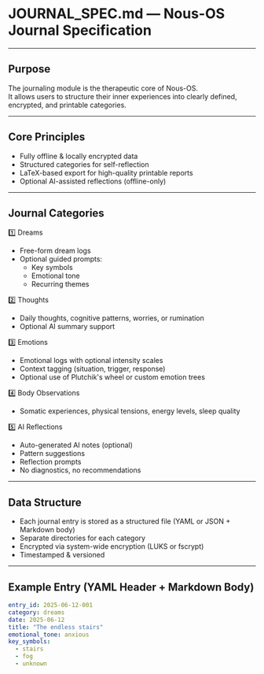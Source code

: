 # JOURNAL_SPEC.md — Nous-OS Journal Specification

---

## Purpose

The journaling module is the therapeutic core of Nous-OS.  
It allows users to structure their inner experiences into clearly defined, encrypted, and printable categories.

---

## Core Principles

- Fully offline & locally encrypted data
- Structured categories for self-reflection
- LaTeX-based export for high-quality printable reports
- Optional AI-assisted reflections (offline-only)

---

## Journal Categories

1️⃣ Dreams  
- Free-form dream logs  
- Optional guided prompts:
  - Key symbols
  - Emotional tone
  - Recurring themes

2️⃣ Thoughts  
- Daily thoughts, cognitive patterns, worries, or rumination  
- Optional AI summary support

3️⃣ Emotions  
- Emotional logs with optional intensity scales  
- Context tagging (situation, trigger, response)  
- Optional use of Plutchik's wheel or custom emotion trees

4️⃣ Body Observations  
- Somatic experiences, physical tensions, energy levels, sleep quality

5️⃣ AI Reflections  
- Auto-generated AI notes (optional)
- Pattern suggestions
- Reflection prompts
- No diagnostics, no recommendations

---

## Data Structure

- Each journal entry is stored as a structured file (YAML or JSON + Markdown body)
- Separate directories for each category
- Encrypted via system-wide encryption (LUKS or fscrypt)
- Timestamped & versioned

---

## Example Entry (YAML Header + Markdown Body)

```yaml
entry_id: 2025-06-12-001
category: dreams
date: 2025-06-12
title: "The endless stairs"
emotional_tone: anxious
key_symbols:
  - stairs
  - fog
  - unknown
